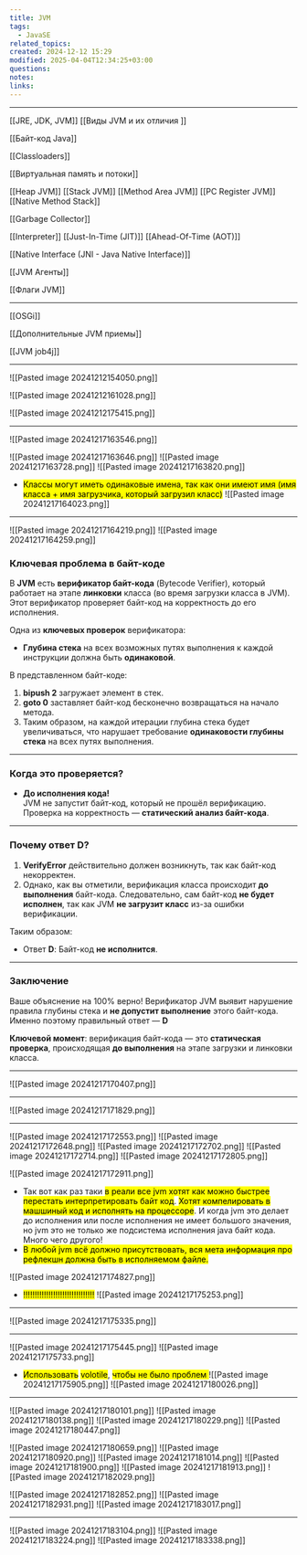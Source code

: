 ```yaml
---
title: JVM
tags:
  - JavaSE
related_topics: 
created: 2024-12-12 15:29
modified: 2025-04-04T12:34:25+03:00
questions: 
notes: 
links: 
---
```


---
[[JRE, JDK, JVM]]
[[Виды JVM и их отличия ]]
 
[[Байт-код Java]]

[[Classloaders]]

[[Виртуальная память и потоки]]

[[Heap JVM]]
[[Stack JVM]]
[[Method Area JVM]]
[[PC Register JVM]]
[[Native Method Stack]]
   
[[Garbage Collector]]

[[Interpreter]]
[[Just-In-Time (JIT)]]
[[Ahead-Of-Time (AOT)]]

[[Native Interface (JNI - Java Native Interface)]]

[[JVM Агенты]]

[[Флаги JVM]]

----
[[OSGi]]

[[Дополнительные JVM приемы]]

[[JVM job4j]]

----


![[Pasted image 20241212154050.png]]

![[Pasted image 20241212161028.png]]

![[Pasted image 20241212175415.png]]


---

 ![[Pasted image 20241217163546.png]]

  ![[Pasted image 20241217163646.png]]
  ![[Pasted image 20241217163728.png]]
![[Pasted image 20241217163820.png]]

- <mark class="hltr-red">Классы могут иметь одинаковые имена, так как они имеют имя (имя класса + имя загрузчика, который загрузил класс)</mark>
![[Pasted image 20241217164023.png]]


----

![[Pasted image 20241217164219.png]]
![[Pasted image 20241217164259.png]]

### **Ключевая проблема в байт-коде**

В **JVM** есть **верификатор байт-кода** (Bytecode Verifier), который работает на этапе **линковки** класса (во время загрузки класса в JVM). Этот верификатор проверяет байт-код на корректность до его исполнения.

Одна из **ключевых проверок** верификатора:

- **Глубина стека** на всех возможных путях выполнения к каждой инструкции должна быть **одинаковой**.

В представленном байт-коде:

1. **bipush 2** загружает элемент в стек.
2. **goto 0** заставляет байт-код бесконечно возвращаться на начало метода.
3. Таким образом, на каждой итерации глубина стека будет увеличиваться, что нарушает требование **одинаковости глубины стека** на всех путях выполнения.

---

### **Когда это проверяется?**

- **До исполнения кода!**  
    JVM не запустит байт-код, который не прошёл верификацию. Проверка на корректность — **статический анализ байт-кода**.

---
 
### **Почему ответ D?**

1. **VerifyError** действительно должен возникнуть, так как байт-код некорректен.
2. Однако, как вы отметили, верификация класса происходит **до выполнения** байт-кода. Следовательно, сам байт-код **не будет исполнен**, так как JVM **не загрузит класс** из-за ошибки верификации.

Таким образом:

- Ответ **D**: Байт-код **не исполнится**.

---

### **Заключение**

Ваше объяснение на 100% верно! Верификатор JVM выявит нарушение правила глубины стека и **не допустит выполнение** этого байт-кода. Именно поэтому правильный ответ — **D**

**Ключевой момент**: верификация байт-кода — это **статическая проверка**, происходящая **до выполнения** на этапе загрузки и линковки класса.


----

![[Pasted image 20241217170407.png]]

----

![[Pasted image 20241217171829.png]]


---

  ![[Pasted image 20241217172553.png]]
   ![[Pasted image 20241217172648.png]]
   ![[Pasted image 20241217172702.png]]
   ![[Pasted image 20241217172714.png]]
   ![[Pasted image 20241217172805.png]]

 ![[Pasted image 20241217172911.png]]

 -  Так вот как раз таки <mark class="hltr-yellow">в реали все jvm хотят как можно быстрее перестать интерпретировать байт код</mark>. <mark class="hltr-green2">Хотят компелировать в машшиный код и исполнять на процессоре</mark>. И когда jvm это делает до исполнения или после исполнения не имеет большого значения, но jvm это не только же подсистема исполнения java байт кода.  Много чего другого!
 - <mark class="hltr-red">В любой jvm всё должно присутствовать, вся мета информация про рефлекшн должна быть в исполняемом файле.</mark> 

![[Pasted image 20241217174827.png]]

- <mark class="hltr-red">!!!!!!!!!!!!!!!!!!!!!!!!!!!!!!!</mark>
![[Pasted image 20241217175253.png]]


-------

![[Pasted image 20241217175335.png]]

---

![[Pasted image 20241217175445.png]]
![[Pasted image 20241217175733.png]]

- <mark class="hltr-yellow">Использовать</mark> <mark class="hltr-red">volotile</mark>, <mark class="hltr-yellow">чтобы не было проблем </mark>
![[Pasted image 20241217175905.png]]
![[Pasted image 20241217180026.png]]


---------

![[Pasted image 20241217180101.png]]
![[Pasted image 20241217180138.png]]
![[Pasted image 20241217180229.png]]
![[Pasted image 20241217180447.png]]

![[Pasted image 20241217180659.png]]
![[Pasted image 20241217180920.png]]
![[Pasted image 20241217181014.png]]
![[Pasted image 20241217181900.png]]
![[Pasted image 20241217181913.png]]
![[Pasted image 20241217182029.png]]

![[Pasted image 20241217182852.png]]
![[Pasted image 20241217182931.png]]
 ![[Pasted image 20241217183017.png]]


-----

![[Pasted image 20241217183104.png]]
![[Pasted image 20241217183224.png]]
![[Pasted image 20241217183338.png]]
 